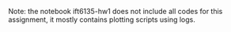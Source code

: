 Note: the notebook ift6135-hw1 does not include all codes for this assignment, it mostly contains plotting scripts using logs.
